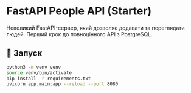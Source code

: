 # FastAPI People API (Starter)

Невеликий FastAPI-сервер, який дозволяє додавати та переглядати людей. Перший крок до повноцінного API з PostgreSQL.

## 🚀 Запуск

```bash
python3 -m venv venv
source venv/bin/activate
pip install -r requirements.txt
uvicorn app.main:app --reload --port 8080
